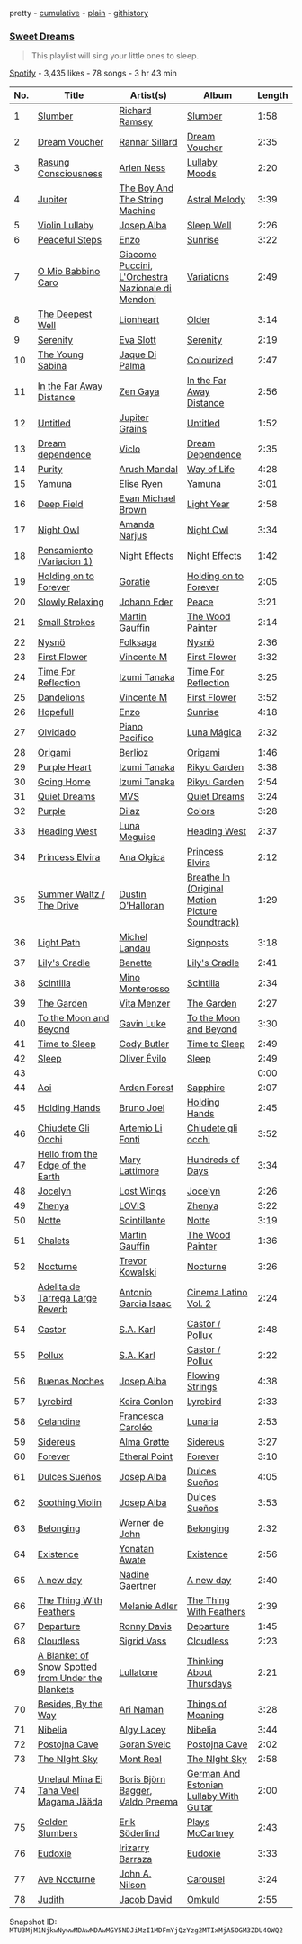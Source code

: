 pretty - [cumulative](/playlists/cumulative/37i9dQZF1DX7LJDigq6rCa.md) - [plain](/playlists/plain/37i9dQZF1DX7LJDigq6rCa) - [githistory](https://github.githistory.xyz/mackorone/spotify-playlist-archive/blob/main/playlists/plain/37i9dQZF1DX7LJDigq6rCa)

### [Sweet Dreams](https://open.spotify.com/playlist/37i9dQZF1DX7LJDigq6rCa)

> This playlist will sing your little ones to sleep.

[Spotify](https://open.spotify.com/user/spotify) - 3,435 likes - 78 songs - 3 hr 43 min

| No. | Title | Artist(s) | Album | Length |
|---|---|---|---|---|
| 1 | [Slumber](https://open.spotify.com/track/6A72j6HPfF8Y52nPK6BXRk) | [Richard Ramsey](https://open.spotify.com/artist/1wrKAWlJXtkD5eVfAa5IJi) | [Slumber](https://open.spotify.com/album/3RhTSEYSGcXwcDMmdx3jnx) | 1:58 |
| 2 | [Dream Voucher](https://open.spotify.com/track/2T6wyxLBkQ4Y2ZjTbpuYfr) | [Rannar Sillard](https://open.spotify.com/artist/3WIjOR36QpKStT6hfxguh5) | [Dream Voucher](https://open.spotify.com/album/2okoZfiEKs54ajikpoc9WZ) | 2:35 |
| 3 | [Rasung Consciousness](https://open.spotify.com/track/1IfsSgpOy1pLK7NfxMkn0k) | [Arlen Ness](https://open.spotify.com/artist/45OB7boHqRPhkwMEsPPiT0) | [Lullaby Moods](https://open.spotify.com/album/7kD4T5Fl7A9YaSeDqxRLh9) | 2:20 |
| 4 | [Jupiter](https://open.spotify.com/track/2dwO1dTgjx6bDIxHldwFGT) | [The Boy And The String Machine](https://open.spotify.com/artist/6vCDShB6lc6Ew6geXGjVNS) | [Astral Melody](https://open.spotify.com/album/1AMZ0gxW0txUGy754Kz7d2) | 3:39 |
| 5 | [Violin Lullaby](https://open.spotify.com/track/4j48DHJh8QgMeLJyScpRAd) | [Josep Alba](https://open.spotify.com/artist/67X3gp8Bvmxl4fmYcuX7JG) | [Sleep Well](https://open.spotify.com/album/3dTunlZ8wSkLIT53kwCeAx) | 2:26 |
| 6 | [Peaceful Steps](https://open.spotify.com/track/0aYMZokpkck2E0q0tahWXX) | [Enzo](https://open.spotify.com/artist/2zhxw6A7BNmwZpgCJkjwRz) | [Sunrise](https://open.spotify.com/album/4OqOKmqpBvfAw1NF68Vd83) | 3:22 |
| 7 | [O Mio Babbino Caro](https://open.spotify.com/track/4cQ6f17oa7CaMuuoumZdSV) | [Giacomo Puccini](https://open.spotify.com/artist/0OzxPXyowUEQ532c9AmHUR), [L'Orchestra Nazionale di Mendoni](https://open.spotify.com/artist/42xl6CZP3xDMz2eLWRWx2w) | [Variations](https://open.spotify.com/album/2XzIVL7OmXQWpwdZDh7eqj) | 2:49 |
| 8 | [The Deepest Well](https://open.spotify.com/track/2PGA57Sy2RDLAnO7azTXUS) | [Lionheart](https://open.spotify.com/artist/7sHTXnqmYqCECjKKb2iqWS) | [Older](https://open.spotify.com/album/3MFF1D8Z2a2XVXXG8TbUDS) | 3:14 |
| 9 | [Serenity](https://open.spotify.com/track/3Rs7eZ7c0N5NwNvGBMD4Va) | [Eva Slott](https://open.spotify.com/artist/2DCE0YAxRxZ6u7zOmvZLpe) | [Serenity](https://open.spotify.com/album/2PYUwMpeSbEta2JsyMDySm) | 2:19 |
| 10 | [The Young Sabina](https://open.spotify.com/track/7xh2WWxh8qgGNnovjO9hyp) | [Jaque Di Palma](https://open.spotify.com/artist/79s3DecSnPM2nyQQcQGkzI) | [Colourized](https://open.spotify.com/album/61Pe4Z2dyXFVnwCy3B6uLr) | 2:47 |
| 11 | [In the Far Away Distance](https://open.spotify.com/track/1oHDNBIxtHai4IcMQ4mJuL) | [Zen Gaya](https://open.spotify.com/artist/5zC4k86g6y3NsIvUwFVX1G) | [In the Far Away Distance](https://open.spotify.com/album/6hxNWvBvsKr4mV1YAjz9HS) | 2:56 |
| 12 | [Untitled](https://open.spotify.com/track/3tCBeat5YZBwLf61yoQJ9v) | [Jupiter Grains](https://open.spotify.com/artist/6uq3FetPGtr1PNJ4bOzF85) | [Untitled](https://open.spotify.com/album/2aMPmCJLYROlZZMjF92w32) | 1:52 |
| 13 | [Dream dependence](https://open.spotify.com/track/0rdOvRimwzjyBHdZ0pR2E7) | [Viclo](https://open.spotify.com/artist/455quPWcJkDlINNu7NfI97) | [Dream Dependence](https://open.spotify.com/album/6Jle8T0G5NdKPJkfOuIVQd) | 2:35 |
| 14 | [Purity](https://open.spotify.com/track/0jVoM3xPCje84qve763Zoq) | [Arush Mandal](https://open.spotify.com/artist/5WSATrMjcuhKibg0jp4uHI) | [Way of Life](https://open.spotify.com/album/2WJ3Et6BMjC0ePyPbsEAQc) | 4:28 |
| 15 | [Yamuna](https://open.spotify.com/track/3kzMuziVFP7PTOry77H9W7) | [Elise Ryen](https://open.spotify.com/artist/1Y8OBKQHdu5wZvspKzUzPc) | [Yamuna](https://open.spotify.com/album/4t0Y3UVW4APwGMvdRn2g47) | 3:01 |
| 16 | [Deep Field](https://open.spotify.com/track/1aFWPZcvC8w6Yvx0FoXsXU) | [Evan Michael Brown](https://open.spotify.com/artist/6JA76EJW25d9MGVwGCmX1z) | [Light Year](https://open.spotify.com/album/2uEPdEPr1HkwxgHqJwecAn) | 2:58 |
| 17 | [Night Owl](https://open.spotify.com/track/1H5RKzM85htAhEJHBXWoxt) | [Amanda Narjus](https://open.spotify.com/artist/2ovZf6yEaQI0zPwVK6Pfnu) | [Night Owl](https://open.spotify.com/album/40PSe1j3uJcE2kqeh4Wr3q) | 3:34 |
| 18 | [Pensamiento \(Variacion 1\)](https://open.spotify.com/track/1XjmvMlHQeXqXqbIiphr7L) | [Night Effects](https://open.spotify.com/artist/3LYasSAMIunoZHkV2FC7WB) | [Night Effects](https://open.spotify.com/album/6YAH0vPQGXSSWdXv4ENVzU) | 1:42 |
| 19 | [Holding on to Forever](https://open.spotify.com/track/0CYn7dOi4SC9Eyd7CUpAd2) | [Goratie](https://open.spotify.com/artist/3WuT8leyL0ikW55vAra4rD) | [Holding on to Forever](https://open.spotify.com/album/5amcCjE91x6i7liBT9IwMr) | 2:05 |
| 20 | [Slowly Relaxing](https://open.spotify.com/track/19iBXrL3jjNmm4oDaozXWA) | [Johann Eder](https://open.spotify.com/artist/0aCbxLi0ypSIj30oAT4T3o) | [Peace](https://open.spotify.com/album/7wEhjeiksV9gginrs9wlHu) | 3:21 |
| 21 | [Small Strokes](https://open.spotify.com/track/1eakqecyY7opzEJvYp713Q) | [Martin Gauffin](https://open.spotify.com/artist/5dDn2NkprqEkypmRzyAtPt) | [The Wood Painter](https://open.spotify.com/album/3OR1YYYlVNBhwp3zWnLhD3) | 2:14 |
| 22 | [Nysnö](https://open.spotify.com/track/3XUoK60Lyhtf9qyqJrppKq) | [Folksaga](https://open.spotify.com/artist/3fRnbMogVMgEwoyHPx00nf) | [Nysnö](https://open.spotify.com/album/388EAxsyfHxg7BhyDlRTYt) | 2:36 |
| 23 | [First Flower](https://open.spotify.com/track/1qjLzirZt50H0f2vFYKRg9) | [Vincente M](https://open.spotify.com/artist/5cLnH6eBtJJnoJ0zChZqJA) | [First Flower](https://open.spotify.com/album/4z5M2r9PDsE5jz72rYMjvz) | 3:32 |
| 24 | [Time For Reflection](https://open.spotify.com/track/35UsABanHui5IxzRVDTbhv) | [Izumi Tanaka](https://open.spotify.com/artist/53odzhqrxC4LMAwW26ODLl) | [Time For Reflection](https://open.spotify.com/album/5OewMGijMVWGyfH9NjBcsn) | 3:25 |
| 25 | [Dandelions](https://open.spotify.com/track/5x5FiSc99Lmplte6KTyk9N) | [Vincente M](https://open.spotify.com/artist/5cLnH6eBtJJnoJ0zChZqJA) | [First Flower](https://open.spotify.com/album/4z5M2r9PDsE5jz72rYMjvz) | 3:52 |
| 26 | [Hopefull](https://open.spotify.com/track/1pMY02UghJHHv0DXv0ZmmK) | [Enzo](https://open.spotify.com/artist/2zhxw6A7BNmwZpgCJkjwRz) | [Sunrise](https://open.spotify.com/album/4OqOKmqpBvfAw1NF68Vd83) | 4:18 |
| 27 | [Olvidado](https://open.spotify.com/track/18OvtoBWwAfDbrhUyIjMdN) | [Piano Pacifico](https://open.spotify.com/artist/2wuUrp6l6k3yscNZNUFUpJ) | [Luna Mágica](https://open.spotify.com/album/6zkPu70oUFPTGpiKAdS4MZ) | 2:32 |
| 28 | [Origami](https://open.spotify.com/track/5MIyzgrAUZ5TryLLF30hcY) | [Berlioz](https://open.spotify.com/artist/6kndrupH2JaLYqh1wBKGar) | [Origami](https://open.spotify.com/album/689hMeFt2wAkXJjLNsPfQF) | 1:46 |
| 29 | [Purple Heart](https://open.spotify.com/track/2anhOZpTaoB2Ej5ULsHZ5Q) | [Izumi Tanaka](https://open.spotify.com/artist/53odzhqrxC4LMAwW26ODLl) | [Rikyu Garden](https://open.spotify.com/album/1kxINx1cb6J6rGY9DjzA52) | 3:38 |
| 30 | [Going Home](https://open.spotify.com/track/0qRGPTsjcMT9EpxgMTOl1P) | [Izumi Tanaka](https://open.spotify.com/artist/53odzhqrxC4LMAwW26ODLl) | [Rikyu Garden](https://open.spotify.com/album/1kxINx1cb6J6rGY9DjzA52) | 2:54 |
| 31 | [Quiet Dreams](https://open.spotify.com/track/6jJkW2RUsOHCe4hiIk1tED) | [MVS](https://open.spotify.com/artist/2iPiEjvpiyVOYH7JSRgqfW) | [Quiet Dreams](https://open.spotify.com/album/5Xxn5Iuq8NGJ3pYzMxov60) | 3:24 |
| 32 | [Purple](https://open.spotify.com/track/5C0SsvmgrhMkqwdvhc4jEC) | [Dilaz](https://open.spotify.com/artist/0TOvt96p0iReJMOGxtV5ub) | [Colors](https://open.spotify.com/album/7Dt87s0vmIHISzEMTuDAbE) | 3:28 |
| 33 | [Heading West](https://open.spotify.com/track/1KDGb7d3PHIOI6bLWgLFfV) | [Luna Meguise](https://open.spotify.com/artist/44iKmwaKZGgsGDVVzjKIMV) | [Heading West](https://open.spotify.com/album/5JvZw6XCzqzELAYzeBRCIp) | 2:37 |
| 34 | [Princess Elvira](https://open.spotify.com/track/4H157dvrPw2S3W8tMiOQVr) | [Ana Olgica](https://open.spotify.com/artist/29nLvGubwGVV9I4kF3nldc) | [Princess Elvira](https://open.spotify.com/album/1POQKpuewoZ12enSJ4m9am) | 2:12 |
| 35 | [Summer Waltz / The Drive](https://open.spotify.com/track/3Og6m4ltVGu3OteMm1Qw5F) | [Dustin O'Halloran](https://open.spotify.com/artist/6UEYawMcp2M4JFoXVOtZEq) | [Breathe In \(Original Motion Picture Soundtrack\)](https://open.spotify.com/album/5cvhwLaFo0osyZmxdTvis2) | 1:29 |
| 36 | [Light Path](https://open.spotify.com/track/4QtIwLatqBQlnCuG3dpsRS) | [Michel Landau](https://open.spotify.com/artist/2k6f9wKcRu84svgHonsR7x) | [Signposts](https://open.spotify.com/album/2bcgoq2uMCrvBdtucSYwad) | 3:18 |
| 37 | [Lily's Cradle](https://open.spotify.com/track/4UlarjdicLUPbdssOxWbYX) | [Benette](https://open.spotify.com/artist/6HXMmF2G7ZYNyT0J1FAyan) | [Lily's Cradle](https://open.spotify.com/album/13dJnhdlZ7i32fxPeKvuKm) | 2:41 |
| 38 | [Scintilla](https://open.spotify.com/track/69sPwFCc8ztlWFMQJnuS3n) | [Mino Monterosso](https://open.spotify.com/artist/528WOUREknwtSsfI7Nj7Zl) | [Scintilla](https://open.spotify.com/album/2Gwv9ptZ8XEK95Gk7M0LNf) | 2:34 |
| 39 | [The Garden](https://open.spotify.com/track/2OaoXYurShXZuFU5hmUva6) | [Vita Menzer](https://open.spotify.com/artist/42qLi1hQmxw9USs3HEfXVV) | [The Garden](https://open.spotify.com/album/45dL7k8Mvl17qNTwRdE1OO) | 2:27 |
| 40 | [To the Moon and Beyond](https://open.spotify.com/track/5gMH4PYb2PxQdnQFegkdkg) | [Gavin Luke](https://open.spotify.com/artist/2bqAlaRiT91dCQ7KMGnP8i) | [To the Moon and Beyond](https://open.spotify.com/album/70sTN3HuoaKpZvJ6Om9g2a) | 3:30 |
| 41 | [Time to Sleep](https://open.spotify.com/track/0KROBK9hvzlu00YdbFqoyG) | [Cody Butler](https://open.spotify.com/artist/1T8pzECy5NTerwI3ohlMu6) | [Time to Sleep](https://open.spotify.com/album/4SY6S0ZqVZ9BFDKjXkw6hF) | 2:49 |
| 42 | [Sleep](https://open.spotify.com/track/5i7aUTyYoyCpYXcj9yyKxc) | [Oliver Évilo](https://open.spotify.com/artist/6pr16671AS8qchaPqDDM0Y) | [Sleep](https://open.spotify.com/album/1tFb4gpyJ8AxTbAyvgMOob) | 2:49 |
| 43 | [](https://open.spotify.com/track/54MQc7UtIAogdoU5h0KNOP) | [](https://open.spotify.com/artist/0LyfQWJT6nXafLPZqxe9Of) | [](https://open.spotify.com/album/5AsILdoHhA7WdqUtPDtnoX) | 0:00 |
| 44 | [Aoi](https://open.spotify.com/track/3uRiUTLcITvlfgTzXxewIy) | [Arden Forest](https://open.spotify.com/artist/3LUa5res2UmvZ04kvlPMc7) | [Sapphire](https://open.spotify.com/album/0VbeTe0lGt64zxB9nP4OqW) | 2:07 |
| 45 | [Holding Hands](https://open.spotify.com/track/6n0dkxJ2LkKmoViiGm6lAR) | [Bruno Joel](https://open.spotify.com/artist/3YojgmGKYcr1V6480v3qwy) | [Holding Hands](https://open.spotify.com/album/60yiaR6a8WLSMuUE3KUsjC) | 2:45 |
| 46 | [Chiudete Gli Occhi](https://open.spotify.com/track/1pFCkU2BQHr0mJIj05KXSD) | [Artemio Li Fonti](https://open.spotify.com/artist/78cI0FrhBVpr9Dq0fN5BZw) | [Chiudete gli occhi](https://open.spotify.com/album/1BHrWvwKscYtked2P5mFPt) | 3:52 |
| 47 | [Hello from the Edge of the Earth](https://open.spotify.com/track/0NxlgdHCjvD0FeTzRP9HQd) | [Mary Lattimore](https://open.spotify.com/artist/38MKhZmMRHAZRz8LqtKIBw) | [Hundreds of Days](https://open.spotify.com/album/3htG3vw3Y9SZuoKFEvQ9FI) | 3:34 |
| 48 | [Jocelyn](https://open.spotify.com/track/1Vv5St0rzB3054EvkADdQi) | [Lost Wings](https://open.spotify.com/artist/5GneKGEamDH29m9tE0zzwo) | [Jocelyn](https://open.spotify.com/album/4WBRH5wwDwGnIHbuVHA1dO) | 2:26 |
| 49 | [Zhenya](https://open.spotify.com/track/09z4NnaPxtbPsMoKHDaoIy) | [LOVIS](https://open.spotify.com/artist/5BH5JQNu5i1vwN5bX4iDGE) | [Zhenya](https://open.spotify.com/album/3uNqo97i4YJVzvo9r25Smo) | 3:22 |
| 50 | [Notte](https://open.spotify.com/track/3sAJq6EDW2iNSJnHwLzSqV) | [Scintillante](https://open.spotify.com/artist/0WRfsMbE1OBngUdyCgizs8) | [Notte](https://open.spotify.com/album/5uTX4Gl0qEqf444613cBbn) | 3:19 |
| 51 | [Chalets](https://open.spotify.com/track/1BDm3GIPagVvet40fFKg8K) | [Martin Gauffin](https://open.spotify.com/artist/5dDn2NkprqEkypmRzyAtPt) | [The Wood Painter](https://open.spotify.com/album/3OR1YYYlVNBhwp3zWnLhD3) | 1:36 |
| 52 | [Nocturne](https://open.spotify.com/track/6eBlT3u2zNEsuOFL6e6uIR) | [Trevor Kowalski](https://open.spotify.com/artist/4vPiZNfnHqzN52FOn38BEv) | [Nocturne](https://open.spotify.com/album/0r8EWo5tLMJoOLNhystGx1) | 3:26 |
| 53 | [Adelita de Tarrega Large Reverb](https://open.spotify.com/track/2Db1pHzdBSdFIz8y7eAQwb) | [Antonio Garcia Isaac](https://open.spotify.com/artist/7IH9NOjltyAfO5HsuAt9W3) | [Cinema Latino Vol\. 2](https://open.spotify.com/album/1FajCPj6rryb58KTupNivW) | 2:24 |
| 54 | [Castor](https://open.spotify.com/track/7urR40aaLV1jRneNj2ykva) | [S.A\. Karl](https://open.spotify.com/artist/5wvtkvwPR6pF2h7H6f08tM) | [Castor / Pollux](https://open.spotify.com/album/6P0cJjPi0SSUPXX8rv3s9t) | 2:48 |
| 55 | [Pollux](https://open.spotify.com/track/3R0TQ0CK1KPse8hizZz476) | [S.A\. Karl](https://open.spotify.com/artist/5wvtkvwPR6pF2h7H6f08tM) | [Castor / Pollux](https://open.spotify.com/album/6P0cJjPi0SSUPXX8rv3s9t) | 2:22 |
| 56 | [Buenas Noches](https://open.spotify.com/track/72kIC2q0kaOleQ3uCWU6eN) | [Josep Alba](https://open.spotify.com/artist/67X3gp8Bvmxl4fmYcuX7JG) | [Flowing Strings](https://open.spotify.com/album/4dySUweZz7vqrs3VgLYWN8) | 4:38 |
| 57 | [Lyrebird](https://open.spotify.com/track/72mDETn3Ba8yVewAcqnlqQ) | [Keira Conlon](https://open.spotify.com/artist/2PeXm2l3nGWuNKDr7ATimr) | [Lyrebird](https://open.spotify.com/album/73YZiV6JEfhRBr855r2fvk) | 2:33 |
| 58 | [Celandine](https://open.spotify.com/track/5ptMWCoMxUP5phRKZ5MyBx) | [Francesca Caroléo](https://open.spotify.com/artist/2odGPzJOIq98kgGB8N93Ke) | [Lunaria](https://open.spotify.com/album/7DU0LoKUQb14uqooXRxLPn) | 2:53 |
| 59 | [Sidereus](https://open.spotify.com/track/1jp80qB36x0WCV1zPHRq31) | [Alma Grøtte](https://open.spotify.com/artist/7uLS5Q5tx0Chuaihp53VEE) | [Sidereus](https://open.spotify.com/album/338OsNe2iBBwVdhpdtCGm3) | 3:27 |
| 60 | [Forever](https://open.spotify.com/track/4EquGweLLkXhLyBujLigtK) | [Etheral Point](https://open.spotify.com/artist/3uL7S8B8ZS8ugRU2qVfsWw) | [Forever](https://open.spotify.com/album/0yciN1JcmuzoXq4isgF4wS) | 3:10 |
| 61 | [Dulces Sueños](https://open.spotify.com/track/4xYu3ms4RRPwYjoZV7qEPl) | [Josep Alba](https://open.spotify.com/artist/67X3gp8Bvmxl4fmYcuX7JG) | [Dulces Sueños](https://open.spotify.com/album/1QlQTmNJSAroXlf82gRaAA) | 4:05 |
| 62 | [Soothing Violin](https://open.spotify.com/track/6Tl3o4i9YsnMWNHkQFuEUA) | [Josep Alba](https://open.spotify.com/artist/67X3gp8Bvmxl4fmYcuX7JG) | [Dulces Sueños](https://open.spotify.com/album/1QlQTmNJSAroXlf82gRaAA) | 3:53 |
| 63 | [Belonging](https://open.spotify.com/track/5xdDjtxZsusQGRjY03kWwQ) | [Werner de John](https://open.spotify.com/artist/7KYZ7B3pZ9TQ5k8j8C4pGG) | [Belonging](https://open.spotify.com/album/79MPiDsLmsaSng3Dt4B6U3) | 2:32 |
| 64 | [Existence](https://open.spotify.com/track/4NXePPSrZCdPxNhxVID0jk) | [Yonatan Awate](https://open.spotify.com/artist/6ptntg50Xz0ACYkxCIOHz0) | [Existence](https://open.spotify.com/album/7nchpEEkQcuVZ8t2mqHsdH) | 2:56 |
| 65 | [A new day](https://open.spotify.com/track/36rrXNpPdOpmHpI2vZECFd) | [Nadine Gaertner](https://open.spotify.com/artist/20pShYixHbYfabMneFBBAW) | [A new day](https://open.spotify.com/album/6PaweQ9HpdnCbZyYDMAwrc) | 2:40 |
| 66 | [The Thing With Feathers](https://open.spotify.com/track/3mFbJCcXcQJiyiksotg99d) | [Melanie Adler](https://open.spotify.com/artist/551CfpY5WmasLWB8Ir0EKx) | [The Thing With Feathers](https://open.spotify.com/album/5yo0tGwa1UDw1FqiCEItFK) | 2:39 |
| 67 | [Departure](https://open.spotify.com/track/08WVDOzFawhJYTbRInhUTh) | [Ronny Davis](https://open.spotify.com/artist/1swm5Q9C4aCv90Axn6mtBt) | [Departure](https://open.spotify.com/album/7A8Bgt3btjZVsju8hSJIf8) | 1:45 |
| 68 | [Cloudless](https://open.spotify.com/track/76PhNwBIgoytLw14EXOLXs) | [Sigrid Vass](https://open.spotify.com/artist/1vIOObvjDYAiXHCkLOFCOT) | [Cloudless](https://open.spotify.com/album/3YjZojRZHOiEIALoZey4tp) | 2:23 |
| 69 | [A Blanket of Snow Spotted from Under the Blankets](https://open.spotify.com/track/72zxrRRQwFmkpZWxaDaRzH) | [Lullatone](https://open.spotify.com/artist/3h100hRlLZ7QDz8GRt5QsD) | [Thinking About Thursdays](https://open.spotify.com/album/3AWATaNWvlDlTOmlemNQDw) | 2:21 |
| 70 | [Besides, By the Way](https://open.spotify.com/track/64s5jnBOmd6DqmQlphn0Fv) | [Ari Naman](https://open.spotify.com/artist/5JAfV3egghH0G8VAjzk0Ch) | [Things of Meaning](https://open.spotify.com/album/1mBpJKaaCxnal3lHb3ytty) | 3:28 |
| 71 | [Nibelia](https://open.spotify.com/track/4f5uEi9y4C2gI4IBalSRjd) | [Algy Lacey](https://open.spotify.com/artist/4FOaoaFSozNtPQFy8O8t48) | [Nibelia](https://open.spotify.com/album/2OdvQNyQdAT3zOsZU3ozrA) | 3:44 |
| 72 | [Postojna Cave](https://open.spotify.com/track/2wmDt99ctDHWmv90eCUmha) | [Goran Sveic](https://open.spotify.com/artist/6IKG997m7bF9OUAGkkdFtL) | [Postojna Cave](https://open.spotify.com/album/4yBH7PEvcVyTzbfBL0Gkr7) | 2:02 |
| 73 | [The NIght Sky](https://open.spotify.com/track/74BilO0zChICzNl6bXBFWI) | [Mont Real](https://open.spotify.com/artist/5M5cSnU5RbCkYcKe1wUMKc) | [The NIght Sky](https://open.spotify.com/album/1Si7otf4LNskpi7tmv8XfG) | 2:58 |
| 74 | [Unelaul Mina Ei Taha Veel Magama Jääda](https://open.spotify.com/track/76L57RAbQpGIva8HavRLwn) | [Boris Björn Bagger](https://open.spotify.com/artist/7p2K7MlnXg0k9v9yxxuf06), [Valdo Preema](https://open.spotify.com/artist/5dEsSEyudgCCppMdKmMyh5) | [German And Estonian Lullaby With Guitar](https://open.spotify.com/album/5UqSD5ONEAZTBdRoQhefJo) | 2:00 |
| 75 | [Golden Slumbers](https://open.spotify.com/track/553aXMKRk0Kh41QpvbuuFt) | [Erik Söderlind](https://open.spotify.com/artist/299uBqkrkdHLIcVLOUa9U6) | [Plays McCartney](https://open.spotify.com/album/7Fo8n4zfC54z0Yjgv8qVKY) | 2:43 |
| 76 | [Eudoxie](https://open.spotify.com/track/1onEytWdEeDCZoyF8VOOA9) | [Irizarry Barraza](https://open.spotify.com/artist/3l8Rz2GBf5iqZUpd4FjlLW) | [Eudoxie](https://open.spotify.com/album/402X73RJSmxYwo0ndY8A21) | 3:33 |
| 77 | [Ave Nocturne](https://open.spotify.com/track/4AyL8u1g3ruazEAlu1bllD) | [John A\. Nilson](https://open.spotify.com/artist/0jclSzw2eZAu8huZPEcOJ9) | [Carousel](https://open.spotify.com/album/3eqF1XOrPSx3gXBhrc8YFV) | 3:24 |
| 78 | [Judith](https://open.spotify.com/track/7jZ3B5pFQUy1CUgC0GIzyb) | [Jacob David](https://open.spotify.com/artist/2ClAWj3iKUlyddnvR6faUP) | [Omkuld](https://open.spotify.com/album/3nz0L887xLbp5O6NqDzYgr) | 2:55 |

Snapshot ID: `MTU3MjM1NjkwNywwMDAwMDAwMGY5NDJiMzI1MDFmYjQzYzg2MTIxMjA5OGM3ZDU4OWQ2`
